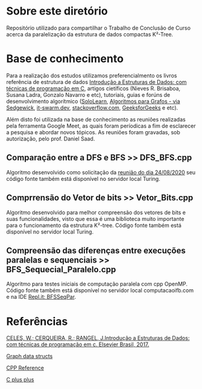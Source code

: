 # Sobre este diretório

Repositório utilizado para compartilhar o Trabalho de Conclusão de Curso acerca da paralelização da estrutura de dados compactas K²-Tree.

# Base de conhecimento

Para a realização dos estudos utilizamos preferencialmento os livros referência de estrutura de dados [Introdução a Estruturas de Dados: com técnicas de programação em C](), artigos cietíficos (Nieves R. Brisaboa, Susana Ladra, Gonzalo Navarro e etc), tutoriais, guias e forúns de desenvolvimento algorítmico ([SoloLearn](https://www.sololearn.com/Course/CPlusPlus/), [Algoritmos para Grafos - via Sedgewick](https://www.ime.usp.br/~pf/algoritmos_para_grafos/aulas/graphdatastructs.html), [it-swarm.dev](https://www.it-swarm.dev/search/?q=c%2B%2B#gsc.tab=0&gsc.q=c%2B%2B&gsc.page=1), [stackoverflow.com](https://pt.stackoverflow.com/questions/tagged/c%2b%2b), [GeeksforGeeks](https://www.geeksforgeeks.org/c-plus-plus/?ref=leftbar) e etc). 

Além disto foi utilizada na base de conhecimento as reuniões realizadas pela ferramenta Google Meet, as quais foram períodicas a fim de esclarecer a pesquisa e abordar novos tópicos. As reuniões foram gravadas, sob autorização, pelo prof. Daniel Saad. 

## Comparação entre a DFS e BFS >> DFS_BFS.cpp

Algoritmo desenvolvido como solicitação da [reunião do dia 24/08/2020](https://drive.google.com/file/d/13ybeP0rX1PqOXWXLM1kz87TL-FWjX5tb/view?usp=sharing) seu código fonte também está disponível no servidor local Turing.

## Comprrensão do Vetor de bits >> Vetor_Bits.cpp

Algoritmo desenvolvido para melhor compreensão dos vetores de bits e suas funcionalidades, visto que essa é uma biblioteca muito importante para o funcionamento da estrutura K²-tree. Código fonte também está disponível no servidor local Turing.

## Compreensão das diferenças entre execuções paralelas e sequenciais >> BFS_Sequecial_Paralelo.cpp

Algoritmo para testes iniciais de computação paralela com cpp OpenMP. Código fonte também está disponível no servidor local computacaoifb.com e na IDE [Repl.it: BFSSeqPar](https://repl.it/@ParallelTrees/BFSSeqPar).

# Referências

[CELES, W.; CERQUEIRA, R.; RANGEL, J.Introdução a Estruturas de Dados: com técnicas de programação em c. Elsevier Brasil, 2017.](https://www.elsevier.com/books/introducao-a-estruturas-de-dados/celes/978-85-352-8345-7)

[Graph data structs](https://www.ime.usp.br/~pf/algoritmos_para_grafos/aulas/graphdatastructs.html)

[CPP Reference](cppreference.com)

[C plus plus](cplusplus.com)


